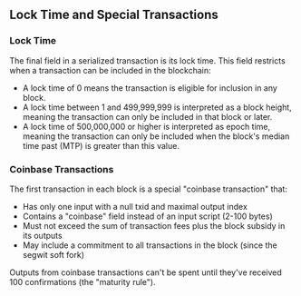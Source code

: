 ## Lock Time and Special Transactions

### Lock Time

The final field in a serialized transaction is its lock time. This field restricts when a transaction can be included in the blockchain:

- A lock time of 0 means the transaction is eligible for inclusion in any block.
- A lock time between 1 and 499,999,999 is interpreted as a block height, meaning the transaction can only be included in that block or later.
- A lock time of 500,000,000 or higher is interpreted as epoch time, meaning the transaction can only be included when the block's median time past (MTP) is greater than this value.

### Coinbase Transactions

The first transaction in each block is a special "coinbase transaction" that:
- Has only one input with a null txid and maximal output index
- Contains a "coinbase" field instead of an input script (2-100 bytes)
- Must not exceed the sum of transaction fees plus the block subsidy in its outputs
- May include a commitment to all transactions in the block (since the segwit soft fork)

Outputs from coinbase transactions can't be spent until they've received 100 confirmations (the "maturity rule").